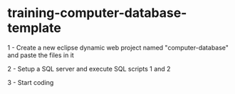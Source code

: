 training-computer-database-template
============================

1 - Create a new eclipse dynamic web project named "computer-database" and paste the files in it

2 - Setup a SQL server and execute SQL scripts 1 and 2

3 - Start coding


